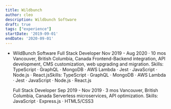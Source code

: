 ```yaml
---
title: Wildbunch
author: cleo
description: Wildbunch Software
draft: true
tags: ["experience"]
startDate: '2019-09-01'
endDate: '2020-09-01'
---
```


- WildBunch Software
  Full Stack Developer
  Nov 2019 - Aug 2020 · 10 mos
  Vancouver, British Columbia, Canada
  Frontend-Backend integration, API development, CMS customization, web upgrading and migration.
  Skills: TypeScript · GraphQL · MongoDB · AWS Lambda · Jest · JavaScript · Node.js · React.jsSkills: TypeScript · GraphQL · MongoDB · AWS Lambda · Jest · JavaScript · Node.js · React.js

  Full Stack Developer
  Sep 2019 - Nov 2019 · 3 mos
  Vancouver, British Columbia, Canada
  Serverless microservices, API optimization.
  Skills: JavaScript · Express.js · HTML5/CSS3
